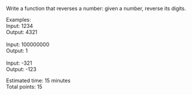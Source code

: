 Write a function that reverses a number: given a number, reverse its digits. 

Examples: <br>
Input: 1234 <br>
Output: 4321 <br> <br>
Input: 100000000 <br>
Output: 1 <br> <br>
Input: -321 <br>
Output: -123

Estimated time: 15 minutes <br>
Total points: 15


